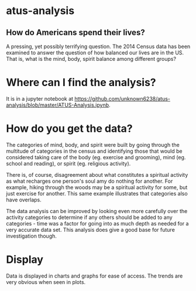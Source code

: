 # atus-analysis

## How do Americans spend their lives?
A pressing, yet possibly terrifying question. The 2014 Census data has been examined to answer the question of how balanced our lives are in the US. That is, what is the mind, body, spirit balance among different groups?

# Where can I find the analysis?

It is in a jupyter notebook at https://github.com/unknown6238/atus-analysis/blob/master/ATUS-Analysis.ipynb.

# How do you get the data?

The categories of mind, body, and spirit were built by going through the multitude of categories in the census and identifying those that would be considered taking care of the body (eg. exercise and grooming), mind (eg. school and reading), or spirit (eg. religious activity).

There is, of course, disagreement about what constitutes a spiritual activity as what recharges one person's soul amy do nothing for another. For example, hiking through the woods may be a spiritual activity for some, but just exercise for another. This same example illustrates that categories also have overlaps.

The data analysis can be improved by looking even more carefully over the activity categories to determine if any others should be added to any categories - time was a factor for going into as much depth as needed for a very accurate data set. This analysis does give a good base for future investigation though.

# Display

Data is displayed in charts and graphs for ease of access. The trends are very obvious when seen in plots.
